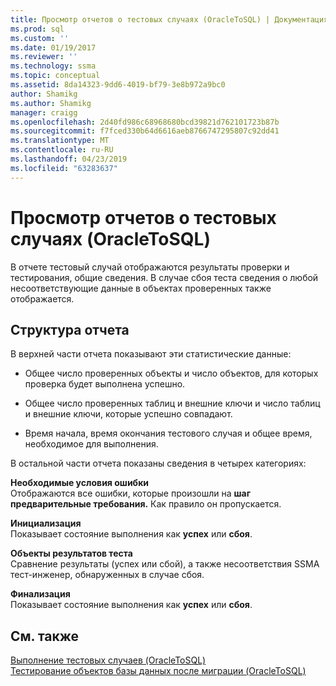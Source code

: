 ```yaml
---
title: Просмотр отчетов о тестовых случаях (OracleToSQL) | Документация Майкрософт
ms.prod: sql
ms.custom: ''
ms.date: 01/19/2017
ms.reviewer: ''
ms.technology: ssma
ms.topic: conceptual
ms.assetid: 8da14323-9dd6-4019-bf79-3e8b972a9bc0
author: Shamikg
ms.author: Shamikg
manager: craigg
ms.openlocfilehash: 2d40fd986c68968680bcd39821d762101723b87b
ms.sourcegitcommit: f7fced330b64d6616aeb8766747295807c92dd41
ms.translationtype: MT
ms.contentlocale: ru-RU
ms.lasthandoff: 04/23/2019
ms.locfileid: "63283637"
---
```

# <a name="viewing-test-case-reports-oracletosql"></a>Просмотр отчетов о тестовых случаях (OracleToSQL)
В отчете тестовый случай отображаются результаты проверки и тестирования, общие сведения. В случае сбоя теста сведения о любой несоответствующие данные в объектах проверенных также отображается.  
  
## <a name="report-structure"></a>Структура отчета  
В верхней части отчета показывают эти статистические данные:  
  
-   Общее число проверенных объекты и число объектов, для которых проверка будет выполнена успешно.  
  
-   Общее число проверенных таблиц и внешние ключи и число таблиц и внешние ключи, которые успешно совпадают.  
  
-   Время начала, время окончания тестового случая и общее время, необходимое для выполнения.  
  
В остальной части отчета показаны сведения в четырех категориях:  
  
**Необходимые условия ошибки**  
Отображаются все ошибки, которые произошли на **шаг предварительные требования.** Как правило он пропускается.  
  
**Инициализация**  
Показывает состояние выполнения как **успех** или **сбоя**.  
  
**Объекты результатов теста**  
Сравнение результаты (успех или сбой), а также несоответствия SSMA тест-инженер, обнаруженных в случае сбоя.  
  
**Финализация**  
Показывает состояние выполнения как **успех** или **сбоя**.  
  
## <a name="see-also"></a>См. также  
[Выполнение тестовых случаев &#40;OracleToSQL&#41;](../../ssma/oracle/running-test-cases-oracletosql.md)  
[Тестирование объектов базы данных после миграции &#40;OracleToSQL&#41;](../../ssma/oracle/testing-migrated-database-objects-oracletosql.md)  
  
